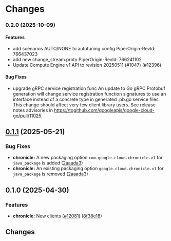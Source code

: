 # Changes

### 0.2.0 (2025-10-09)

#### Features

* add scenarios AUTO/NONE to autotuning config PiperOrigin-RevId: 766437023
* add new change_stream.proto PiperOrigin-RevId: 766241102
* Update Compute Engine v1 API to revision 20250511 (#1047) (#12396)

#### Bug Fixes

* upgrade gRPC service registration func An update to Go gRPC Protobuf generation will change service registration function signatures to use an interface instead of a concrete type in generated .pb.go service files. This change should affect very few client library users. See release notes advisories in https://togithub.com/googleapis/google-cloud-go/pull/11025.

## [0.1.1](https://github.com/googleapis/google-cloud-go/compare/chronicle/v0.1.0...chronicle/v0.1.1) (2025-05-21)


### Bug Fixes

* **chronicle:** A new packaging option `com.google.cloud.chronicle.v1` for `java_package` is added ([2aaada3](https://github.com/googleapis/google-cloud-go/commit/2aaada3fb7a9d3eaacec3351019e225c4038646b))
* **chronicle:** An existing packaging option `google.cloud.chronicle.v1` for `java_package` is removed ([2aaada3](https://github.com/googleapis/google-cloud-go/commit/2aaada3fb7a9d3eaacec3351019e225c4038646b))

## 0.1.0 (2025-04-30)


### Features

* **chronicle:** New clients ([#12081](https://github.com/googleapis/google-cloud-go/issues/12081)) ([8f38e18](https://github.com/googleapis/google-cloud-go/commit/8f38e18f030f54756e5d556e5c3cbc6146bfe149))

## Changes
